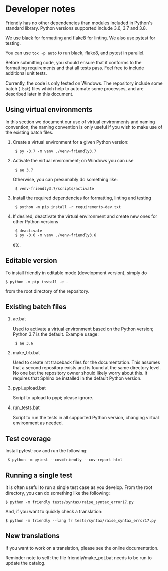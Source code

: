 # Developer notes

Friendly has no other dependencies than modules included in
Python's standard library. Python versions supported include 3.6, 3.7 and 3.8.

We use [black](https://github.com/python/black) for formatting and
[flake8](http://flake8.pycqa.org/en/latest/) for linting.
We also use [pytest](https://docs.pytest.org/en/latest/) for testing.

You can use `tox -p auto` to run black, flake8, and pytest in parallel.

Before submitting code, you should ensure that it conforms to the
formatting requirements and that all tests pass. Feel free to include
additional unit tests.

Currently, the code is only tested on Windows. The repository include
some batch (`.bat`) files which help to automate some processes, and are described
later in this document.


## Using virtual environments

In this section we document our use of virtual environments and naming
convention; the naming convention is only useful if you wish to make use
of the existing batch files.

1. Create a virtual environment for a given Python version:

        $ py -3.7 -m venv ./venv-friendly3.7

2. Activate the virtual environment; on Windows you can use

        $ ae 3.7

    Otherwise, you can presumably do something like:

        $ venv-friendly3.7/scripts/activate

3. Install the required dependencies for formatting, linting and testing

        $ python -m pip install -r requirements-dev.txt


4. If desired, deactivate the virtual environment and create new ones for
   other Python versions

        $ deactivate
        $ py -3.6 -m venv ./venv-friendly3.6

   etc.

## Editable version

To install friendly in editable mode (development version),
simply do

    $ python -m pip install -e .

from the root directory of the repository.

## Existing batch files

1. ae.bat

   Used to activate a virtual environment based on the Python version;
   Python 3.7 is the default.  Example usage:

        $ ae 3.6

2. make_trb.bat

   Used to create rst traceback files for the documentation. This assumes
   that a second repository exists and is found at the same directory level.
   No one but the repository owner should likely worry about this.
   It requires that Sphinx be installed in the default Python version.

3. pypi_upload.bat

   Script to upload to pypi; please ignore.

4. run_tests.bat

   Script to run the tests in all supported Python version, changing
   virtual environment as needed.


## Test coverage

Install pytest-cov and run the following:

     $ python -m pytest --cov=friendly --cov-report html

## Running a single test

It is often useful to run a single test case as you develop.
From the root directory, you can do something like the following:

    $ python -m friendly tests/syntax/raise_syntax_error17.py

And, if you want to quickly check a translation:

    $ python -m friendly --lang fr tests/syntax/raise_syntax_error17.py


## New translations

If you want to work on a translation, please see the online documentation.

Reminder note to self: the file friendly/make_pot.bat needs
to be run to update the catalog.
